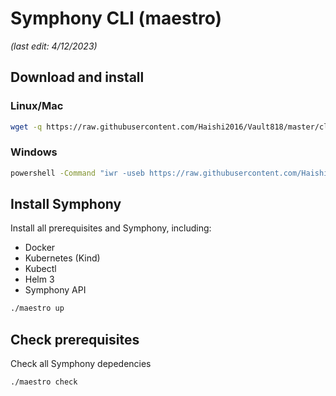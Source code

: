 # Symphony CLI (maestro)

_(last edit: 4/12/2023)_

## Download and install

### Linux/Mac
```bash
wget -q https://raw.githubusercontent.com/Haishi2016/Vault818/master/cli/install/install.sh -O - | /bin/bash
```
### Windows
```cmd
powershell -Command "iwr -useb https://raw.githubusercontent.com/Haishi2016/Vault818/master/cli/install/install.ps1 | iex"
```

## Install Symphony
Install all prerequisites and Symphony, including:
* Docker
* Kubernetes (Kind)
* Kubectl
* Helm 3
* Symphony API
```bash
./maestro up
```

## Check prerequisites
Check all Symphony depedencies
```bash
./maestro check
```

